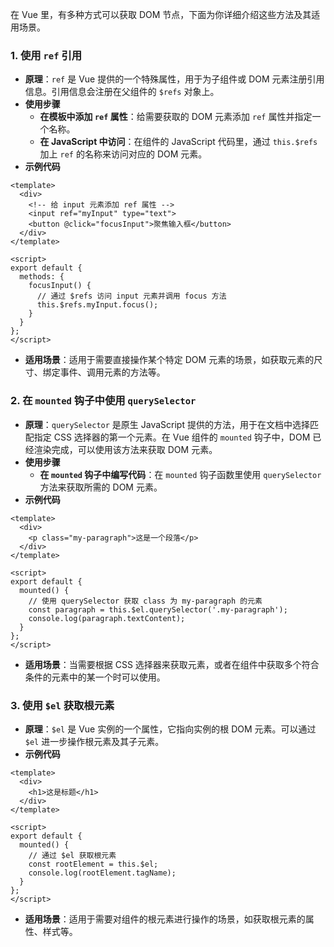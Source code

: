 在 Vue 里，有多种方式可以获取 DOM 节点，下面为你详细介绍这些方法及其适用场景。

### 1. 使用 `ref` 引用
- **原理**：`ref` 是 Vue 提供的一个特殊属性，用于为子组件或 DOM 元素注册引用信息。引用信息会注册在父组件的 `$refs` 对象上。
- **使用步骤**
    - **在模板中添加 `ref` 属性**：给需要获取的 DOM 元素添加 `ref` 属性并指定一个名称。
    - **在 JavaScript 中访问**：在组件的 JavaScript 代码里，通过 `this.$refs` 加上 `ref` 的名称来访问对应的 DOM 元素。
- **示例代码**
```vue
<template>
  <div>
    <!-- 给 input 元素添加 ref 属性 -->
    <input ref="myInput" type="text">
    <button @click="focusInput">聚焦输入框</button>
  </div>
</template>

<script>
export default {
  methods: {
    focusInput() {
      // 通过 $refs 访问 input 元素并调用 focus 方法
      this.$refs.myInput.focus();
    }
  }
};
</script>
```
- **适用场景**：适用于需要直接操作某个特定 DOM 元素的场景，如获取元素的尺寸、绑定事件、调用元素的方法等。

### 2. 在 `mounted` 钩子中使用 `querySelector`
- **原理**：`querySelector` 是原生 JavaScript 提供的方法，用于在文档中选择匹配指定 CSS 选择器的第一个元素。在 Vue 组件的 `mounted` 钩子中，DOM 已经渲染完成，可以使用该方法来获取 DOM 元素。
- **使用步骤**
    - **在 `mounted` 钩子中编写代码**：在 `mounted` 钩子函数里使用 `querySelector` 方法来获取所需的 DOM 元素。
- **示例代码**
```vue
<template>
  <div>
    <p class="my-paragraph">这是一个段落</p>
  </div>
</template>

<script>
export default {
  mounted() {
    // 使用 querySelector 获取 class 为 my-paragraph 的元素
    const paragraph = this.$el.querySelector('.my-paragraph');
    console.log(paragraph.textContent);
  }
};
</script>
```
- **适用场景**：当需要根据 CSS 选择器来获取元素，或者在组件中获取多个符合条件的元素中的某一个时可以使用。

### 3. 使用 `$el` 获取根元素
- **原理**：`$el` 是 Vue 实例的一个属性，它指向实例的根 DOM 元素。可以通过 `$el` 进一步操作根元素及其子元素。
- **示例代码**
```vue
<template>
  <div>
    <h1>这是标题</h1>
  </div>
</template>

<script>
export default {
  mounted() {
    // 通过 $el 获取根元素
    const rootElement = this.$el;
    console.log(rootElement.tagName);
  }
};
</script>
```
- **适用场景**：适用于需要对组件的根元素进行操作的场景，如获取根元素的属性、样式等。 